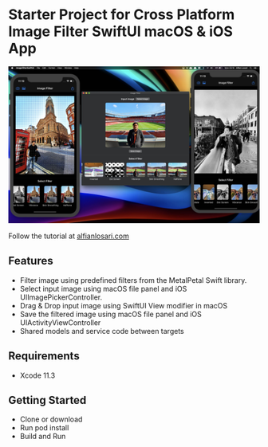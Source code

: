 # Starter Project for Cross Platform Image Filter SwiftUI macOS & iOS App 

![Alt text](./promo.jpg?raw=true "Cross Platform Image Filter SwiftUI macOS & iOS App")

Follow the tutorial at [alfianlosari.com](https://alfianlosari.com "Alfian Losari")

## Features
- Filter image using predefined filters from the MetalPetal Swift library.
- Select input image using macOS file panel and iOS UIImagePickerController.
- Drag & Drop input image using SwiftUI View modifier in macOS
- Save the filtered image using macOS file panel and iOS UIActivityViewController
- Shared models and service code between targets

## Requirements
- Xcode 11.3

## Getting Started
- Clone or download
- Run pod install
- Build and Run
